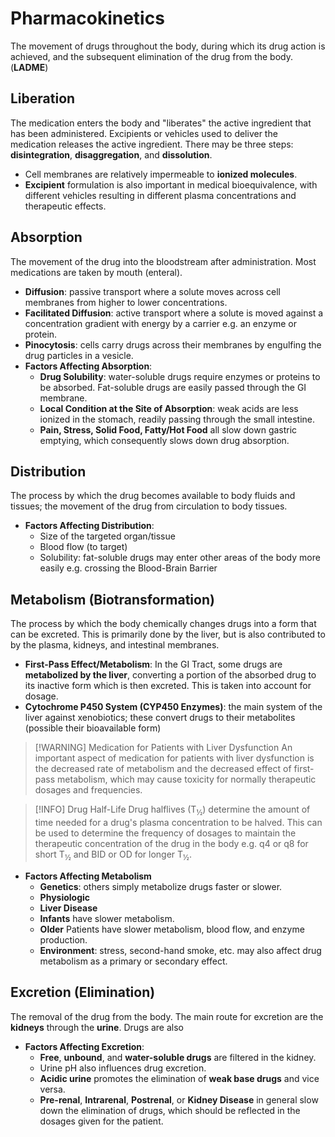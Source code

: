 # Pharmacokinetics
The movement of drugs throughout the body, during which its drug action is achieved, and the subsequent elimination of the drug from the body. (**LADME**)
## Liberation
The medication enters the body and "liberates" the active ingredient that has been administered. Excipients or vehicles used to deliver the medication releases the active ingredient. There may be three steps: **disintegration**, **disaggregation**, and **dissolution**.
- Cell membranes are relatively impermeable to **ionized molecules**.
- **Excipient** formulation is also important in medical bioequivalence, with different vehicles resulting in different plasma concentrations and therapeutic effects.
## Absorption
The movement of the drug into the bloodstream after administration. Most medications are taken by mouth (enteral).
- **Diffusion**: passive transport where a solute moves across cell membranes from higher to lower concentrations.
- **Facilitated Diffusion**: active transport where a solute is moved against a concentration gradient with energy by a carrier e.g. an enzyme or protein.
- **Pinocytosis**: cells carry drugs across their membranes by engulfing the drug particles in a vesicle.
- **Factors Affecting Absorption**:
	- **Drug Solubility**: water-soluble drugs require enzymes or proteins to be absorbed. Fat-soluble drugs are easily passed through the GI membrane.
	- **Local Condition at the Site of Absorption**: weak acids are less ionized in the stomach, readily passing through the small intestine.
	- **Pain, Stress, Solid Food, Fatty/Hot Food** all slow down gastric emptying, which consequently slows down drug absorption.
## Distribution
The process by which the drug becomes available to body fluids and tissues; the movement of the drug from circulation to body tissues.
- **Factors Affecting Distribution**:
	- Size of the targeted organ/tissue
	- Blood flow (to target)
	- Solubility: fat-soluble drugs may enter other areas of the body more easily e.g. crossing the Blood-Brain Barrier
## Metabolism (Biotransformation)
The process by which the body chemically changes drugs into a form that can be excreted. This is primarily done by the liver, but is also contributed to by the plasma, kidneys, and intestinal membranes.
- **First-Pass Effect/Metabolism**: In the GI Tract, some drugs are **metabolized by the liver**, converting a portion of the absorbed drug to its inactive form which is then excreted. This is taken into account for dosage.
- **Cytochrome P450 System (CYP450 Enzymes)**: the main system of the liver against xenobiotics; these convert drugs to their metabolites (possible their bioavailable form)
>[!WARNING] Medication for Patients with Liver Dysfunction
>An important aspect of medication for patients with liver dysfunction is the decreased rate of metabolism and the decreased effect of first-pass metabolism, which may cause toxicity for normally therapeutic dosages and frequencies.

>[!INFO] Drug Half-Life
>Drug halflives (T<sub>½</sub>) determine the amount of time needed for a drug's plasma concentration to be halved. This can be used to determine the frequency of dosages to maintain the therapeutic concentration of the drug in the body e.g. q4 or q8 for short T<sub>½</sub> and BID or OD for longer T<sub>½</sub>.

- **Factors Affecting Metabolism**
	- **Genetics**: others simply metabolize drugs faster or slower.
	- **Physiologic**
	- **Liver Disease**
	- **Infants** have slower metabolism.
	- **Older** Patients have slower metabolism, blood flow, and enzyme production.
	- **Environment**: stress, second-hand smoke, etc. may also affect drug metabolism as a primary or secondary effect.
## Excretion (Elimination)
The removal of the drug from the body. The main route for excretion are the **kidneys** through the **urine**. Drugs are also 
- **Factors Affecting Excretion**:
	- **Free**, **unbound**, and **water-soluble drugs** are filtered in the kidney.
	- Urine pH also influences drug excretion.
	- **Acidic urine** promotes the elimination of **weak base drugs** and vice versa.
	- **Pre-renal**, **Intrarenal**, **Postrenal**, or **Kidney Disease** in general slow down the elimination of drugs, which should be reflected in the dosages given for the patient.